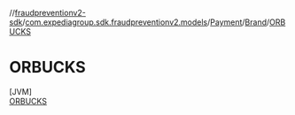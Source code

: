 //[fraudpreventionv2-sdk](../../../../../index.md)/[com.expediagroup.sdk.fraudpreventionv2.models](../../../index.md)/[Payment](../../index.md)/[Brand](../index.md)/[ORBUCKS](index.md)

# ORBUCKS

[JVM]\
[ORBUCKS](index.md)
